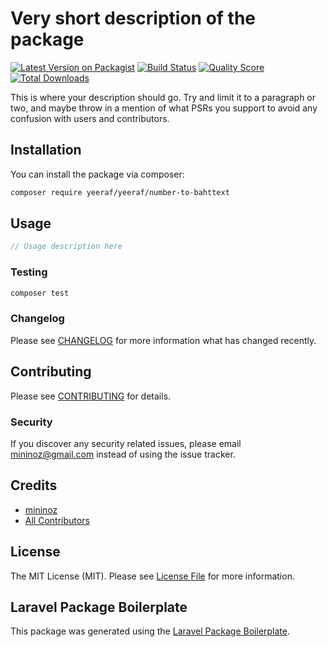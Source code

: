 # Very short description of the package

[![Latest Version on Packagist](https://img.shields.io/packagist/v/yeeraf/number-to-bahttext.svg?style=flat-square)](https://packagist.org/packages/yeeraf/number-to-bahttext)
[![Build Status](https://img.shields.io/travis/yeeraf/number-to-bahttext/master.svg?style=flat-square)](https://travis-ci.org/yeeraf/number-to-bahttext)
[![Quality Score](https://img.shields.io/scrutinizer/g/yeeraf/number-to-bahttext.svg?style=flat-square)](https://scrutinizer-ci.com/g/yeeraf/number-to-bahttext)
[![Total Downloads](https://img.shields.io/packagist/dt/yeeraf/number-to-bahttext.svg?style=flat-square)](https://packagist.org/packages/yeeraf/number-to-bahttext)

This is where your description should go. Try and limit it to a paragraph or two, and maybe throw in a mention of what PSRs you support to avoid any confusion with users and contributors.

## Installation

You can install the package via composer:

```bash
composer require yeeraf/yeeraf/number-to-bahttext
```

## Usage

``` php
// Usage description here
```

### Testing

``` bash
composer test
```

### Changelog

Please see [CHANGELOG](CHANGELOG.md) for more information what has changed recently.

## Contributing

Please see [CONTRIBUTING](CONTRIBUTING.md) for details.

### Security

If you discover any security related issues, please email mininoz@gmail.com instead of using the issue tracker.

## Credits

- [mininoz](https://github.com/yeeraf)
- [All Contributors](../../contributors)

## License

The MIT License (MIT). Please see [License File](LICENSE.md) for more information.

## Laravel Package Boilerplate

This package was generated using the [Laravel Package Boilerplate](https://laravelpackageboilerplate.com).